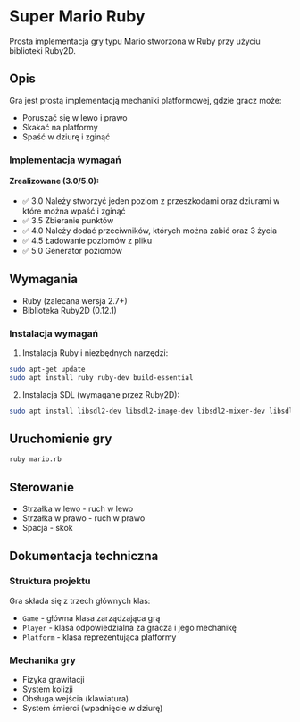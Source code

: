 # Super Mario Ruby

Prosta implementacja gry typu Mario stworzona w Ruby przy użyciu biblioteki Ruby2D.

## Opis
Gra jest prostą implementacją mechaniki platformowej, gdzie gracz może:
- Poruszać się w lewo i prawo
- Skakać na platformy
- Spaść w dziurę i zginąć

### Implementacja wymagań

#### Zrealizowane (3.0/5.0):
- ✅ 3.0  Należy stworzyć jeden poziom z przeszkodami oraz dziurami w które można wpaść i zginąć
- ✅ 3.5 Zbieranie punktów
- ✅ 4.0 Należy dodać przeciwników, których można zabić oraz 3 życia
- ✅ 4.5 Ładowanie poziomów z pliku
- ✅ 5.0 Generator poziomów


## Wymagania
- Ruby (zalecana wersja 2.7+)
- Biblioteka Ruby2D (0.12.1)

### Instalacja wymagań
1. Instalacja Ruby i niezbędnych narzędzi:
```bash
sudo apt-get update
sudo apt install ruby ruby-dev build-essential
```

2. Instalacja SDL (wymagane przez Ruby2D):
```bash
sudo apt install libsdl2-dev libsdl2-image-dev libsdl2-mixer-dev libsdl2-ttf-dev
```

## Uruchomienie gry
```bash
ruby mario.rb
```

## Sterowanie
- Strzałka w lewo - ruch w lewo
- Strzałka w prawo - ruch w prawo
- Spacja - skok

## Dokumentacja techniczna

### Struktura projektu
Gra składa się z trzech głównych klas:
- `Game` - główna klasa zarządzająca grą
- `Player` - klasa odpowiedzialna za gracza i jego mechanikę
- `Platform` - klasa reprezentująca platformy

### Mechanika gry
- Fizyka grawitacji
- System kolizji
- Obsługa wejścia (klawiatura)
- System śmierci (wpadnięcie w dziurę)
